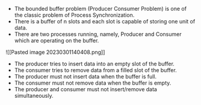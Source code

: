 - The bounded buffer problem (Producer Consumer Problem) is one of the classic problem of Process Synchronization.
- There is a buffer of n slots and each slot is capable of storing one unit of data.
- There are two processes running, namely, Producer and Consumer which are operating on the buffer.

![[Pasted image 20230301140408.png]]

- The producer tries to insert data into an empty slot of the buffer.
- The consumer tries to remove data from a filled slot of the buffer.
- The producer must not insert data when the buffer is full.
- The consumer must not remove data when the buffer is empty.
- The producer and consumer must not insert/remove data simultaneously.

